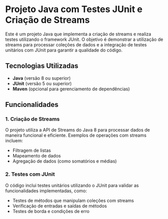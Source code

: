 # Projeto Java com Testes JUnit e Criação de Streams

Este é um projeto Java que implementa a criação de streams e realiza testes utilizando o framework JUnit. O objetivo é demonstrar a utilização de streams para processar coleções de dados e a integração de testes unitários com JUnit para garantir a qualidade do código.

## Tecnologias Utilizadas

- **Java** (versão 8 ou superior)
- **JUnit** (versão 5 ou superior)
- **Maven** (opcional para gerenciamento de dependências)

## Funcionalidades

### 1. Criação de Streams

O projeto utiliza a API de Streams do Java 8 para processar dados de maneira funcional e eficiente. Exemplos de operações com streams incluem:

- Filtragem de listas
- Mapeamento de dados
- Agregação de dados (como somatórios e médias)

### 2. Testes com JUnit

O código inclui testes unitários utilizando o JUnit para validar as funcionalidades implementadas, como:

- Testes de métodos que manipulam coleções com streams
- Verificação de entradas e saídas de métodos
- Testes de borda e condições de erro



